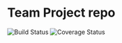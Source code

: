 # Team Project repo

![Build Status](https://app.travis-ci.com/gcivil-nyu-org/INET-Monday-Fall2023-Team-4.svg?branch=develop) ![Coverage Status](https://coveralls.io/repos/github/gcivil-nyu-org/INET-Monday-Fall2023-Team-4/badge.svg?branch=develop)


